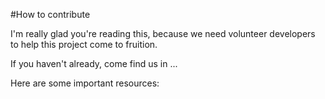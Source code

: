 #How to contribute

I'm really glad you're reading this, because we need volunteer developers to help this project come to fruition.

If you haven't already, come find us in ...

Here are some important resources: